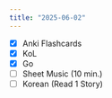 ```yaml
---
title: "2025-06-02"
---
```


- [x] Anki Flashcards
- [x] KoL
- [x] Go
- [ ] Sheet Music (10 min.)
- [ ] Korean (Read 1 Story)